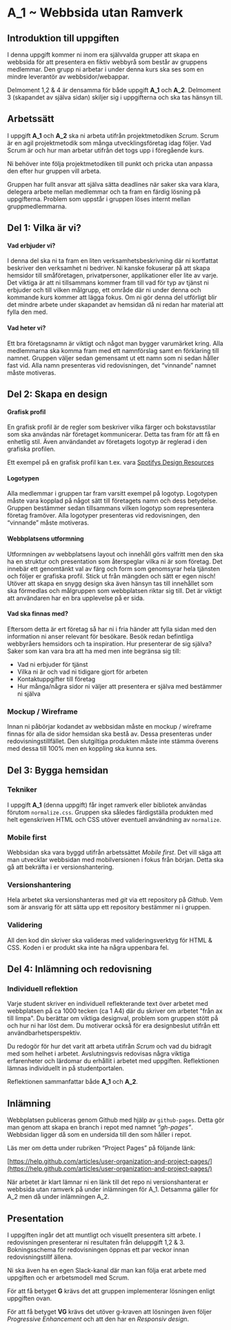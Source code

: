 # A_1 ~ Webbsida utan Ramverk

## Introduktion till uppgiften

I denna uppgift kommer ni inom era självvalda grupper att skapa en webbsida för att presentera en fiktiv webbyrå som består av gruppens medlemmar. Den grupp ni arbetar i under denna kurs ska ses som en mindre leverantör av webbsidor/webappar.

Delmoment 1,2 & 4 är densamma för både uppgift **A_1** och **A_2**. Delmoment 3 (skapandet av själva sidan) skiljer sig i uppgifterna och ska tas hänsyn till.

## Arbetssätt

I uppgift **A_1** och **A_2** ska ni arbeta utifrån projektmetodiken *Scrum*. Scrum är en agil projektmetodik som många utvecklingsföretag idag följer. Vad Scrum är och hur man arbetar utifrån det togs upp i föregående kurs.

Ni behöver inte följa projektmetodiken till punkt och pricka utan anpassa den efter hur gruppen vill arbeta.

Gruppen har fullt ansvar att själva sätta deadlines när saker ska vara klara, delegera arbete mellan medlemmar och ta fram en färdig lösning på uppgifterna. Problem som uppstår i gruppen löses internt mellan gruppmedlemmarna.

## Del 1: Vilka är vi?

#### Vad erbjuder vi?

I denna del ska ni ta fram en liten verksamhetsbeskrivning där ni kortfattat beskriver den verksamhet ni bedriver. Ni kanske fokuserar på att skapa hemsidor till småföretagen, privatpersoner, applikationer eller lite av varje.
Det viktiga är att ni tillsammans kommer fram till vad för typ av tjänst ni erbjuder och till vilken målgrupp, ett område där ni under denna och kommande kurs kommer att lägga fokus. Om ni gör denna del utförligt blir det mindre arbete under skapandet av hemsidan då ni redan har material att fylla den med.

#### Vad heter vi? 

Ett bra företagsnamn är viktigt och något man bygger varumärket kring. Alla medlemmarna ska komma fram med ett namnförslag samt en förklaring till namnet. Gruppen väljer sedan gemensamt ut ett namn som ni sedan håller fast vid. Alla namn presenteras vid redovisningen, det “vinnande” namnet måste motiveras.

## Del 2: Skapa en design

#### Grafisk profil
En grafisk profil är de regler som beskriver vilka färger och bokstavsstilar som ska användas när företaget kommunicerar. Detta tas fram för att få en enhetlig stil. Även användandet av företagets logotyp är reglerad i den grafiska profilen.

Ett exempel på en grafisk profil kan t.ex. vara [Spotifys Design Resources](https://developer.spotify.com/design/)

#### Logotypen

Alla medlemmar i gruppen tar fram varsitt exempel på logotyp. Logotypen måste vara kopplad på något sätt till företagets namn och dess betydelse. Gruppen bestämmer sedan tillsammans vilken logotyp som representera företag framöver. Alla logotyper presenteras vid redovisningen, den “vinnande” måste motiveras.

#### Webbplatsens utformning

Utformningen av webbplatsens layout och innehåll görs valfritt men den ska ha en struktur och presentation som återspeglar vilka ni är som företag. Det innebär ett genomtänkt val av färg och form som genomsyrar hela tjänsten och följer er grafiska profil. Stick ut från mängden och sätt er egen nisch!
Utöver att skapa en snygg design ska även hänsyn tas till innehållet som ska förmedlas och målgruppen som webbplatsen riktar sig till. Det är viktigt att användaren har en bra upplevelse på er sida.
 
#### Vad ska finnas med?

Eftersom detta är ert företag så har ni i fria händer att fylla sidan med den information ni anser relevant för besökare. Besök redan befintliga webbyråers hemsidors och ta inspiration. Hur presenterar de sig själva? Saker som kan vara bra att ha med men inte begränsa sig till: 
 
* Vad ni erbjuder för tjänst 
* Vilka ni är och vad ni tidigare gjort för arbeten
* Kontaktuppgifter till företag
* Hur många/några sidor ni väljer att presentera er själva med bestämmer ni själva


### Mockup / Wireframe

Innan ni påbörjar kodandet av webbsidan måste en mockup / wireframe finnas för alla de sidor hemsidan ska bestå av. Dessa presenteras under redovisningstillfället. Den slutgiltiga produkten måste inte stämma överens med dessa till 100% men en koppling ska kunna ses.


## Del 3: Bygga hemsidan

### Tekniker

I uppgift **A_1** (denna uppgift) får inget ramverk eller bibliotek användas förutom `normalize.css`. Gruppen ska således färdigställa produkten med helt egenskriven HTML och CSS utöver eventuell användning av `normalize`.

### Mobile first

Webbsidan ska vara byggd utifrån arbetssättet *Mobile first*. Det vill säga att man utvecklar webbsidan med mobilversionen i fokus från början. Detta ska gå att bekräfta i er versionshantering.

### Versionshantering

Hela arbetet ska versionshanteras med *git* via ett repository på *Github*. Vem som är ansvarig för att sätta upp ett repository bestämmer ni i gruppen.

### Validering

All den kod din skriver ska valideras med valideringsverktyg för HTML & CSS. Koden i er produkt ska inte ha några uppenbara fel.

## Del 4: Inlämning och redovisning

### Individuell reflektion

Varje student skriver en individuell reflekterande text över arbetet med webbplatsen på ca 1000 tecken (ca 1 A4) där du skriver om arbetet "från ax till limpa". Du berättar om viktiga designval, problem som gruppen stött på och hur ni har löst dem. Du motiverar också för era designbeslut utifrån ett användbarhetsperspektiv.

Du redogör för hur det varit att arbeta utifrån *Scrum* och vad du bidragit med som helhet i arbetet. Avslutningsvis redovisas några viktiga erfarenheter och lärdomar du erhållit i arbetet med uppgiften. Reflektionen lämnas individuellt in på studentportalen.

Reflektionen sammanfattar både **A_1** och **A_2**.


## Inlämning

Webbplatsen publiceras genom Github med hjälp av `github-pages`. Detta gör man genom att skapa en branch i repot med namnet *“gh-pages”*. Webbsidan ligger då som en undersida till den som håller i repot. 

Läs mer om detta under rubriken “Project Pages” på följande länk:

[https://help.github.com/articles/user-organization-and-project-pages/](https://help.github.com/articles/user-organization-and-project-pages/)

När arbetet är klart lämnar ni en länk till det repo ni versionshanterat er webbsida utan ramverk på under inlämningen för A_1. Detsamma gäller för A_2 men då under inlämningen A_2.

## Presentation

I uppgiften ingår det att muntligt och visuellt presentera sitt arbete. I redovisningen presenterar ni resultaten från deluppgift 1,2 & 3. Bokningsschema för redovisningen öppnas ett par veckor innan redovisningstillf ällena.

Ni ska även ha en egen Slack-kanal där man kan följa erat arbete med uppgiften och er arbetsmodell med Scrum.

För att få betyget **G** krävs det att gruppen implementerar lösningen enligt uppgiften ovan.

För att få betyget **VG** krävs det utöver g-kraven att lösningen även följer *Progressive Enhancement* och att den har en *Responsiv design*.
